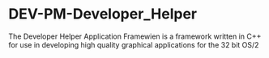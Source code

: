 DEV-PM-Developer_Helper
=======================

The Developer Helper Application Framewien is a framework written in C++ for use in developing high quality graphical  applications for the 32 bit OS/2
